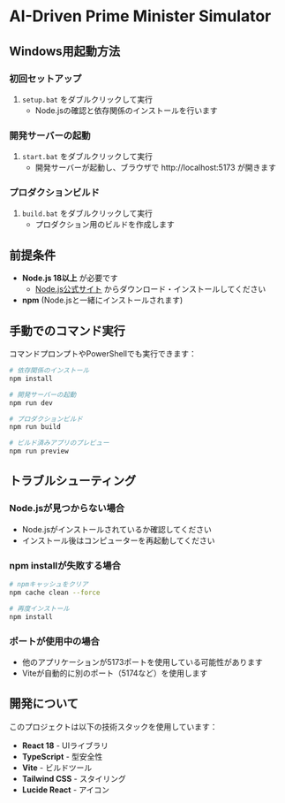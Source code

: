 # AI-Driven Prime Minister Simulator

## Windows用起動方法

### 初回セットアップ
1. `setup.bat` をダブルクリックして実行
   - Node.jsの確認と依存関係のインストールを行います

### 開発サーバーの起動
1. `start.bat` をダブルクリックして実行
   - 開発サーバーが起動し、ブラウザで http://localhost:5173 が開きます

### プロダクションビルド
1. `build.bat` をダブルクリックして実行
   - プロダクション用のビルドを作成します

## 前提条件

- **Node.js 18以上** が必要です
  - [Node.js公式サイト](https://nodejs.org/) からダウンロード・インストールしてください
- **npm** (Node.jsと一緒にインストールされます)

## 手動でのコマンド実行

コマンドプロンプトやPowerShellでも実行できます：

```bash
# 依存関係のインストール
npm install

# 開発サーバーの起動
npm run dev

# プロダクションビルド
npm run build

# ビルド済みアプリのプレビュー
npm run preview
```

## トラブルシューティング

### Node.jsが見つからない場合
- Node.jsがインストールされているか確認してください
- インストール後はコンピューターを再起動してください

### npm installが失敗する場合
```bash
# npmキャッシュをクリア
npm cache clean --force

# 再度インストール
npm install
```

### ポートが使用中の場合
- 他のアプリケーションが5173ポートを使用している可能性があります
- Viteが自動的に別のポート（5174など）を使用します

## 開発について

このプロジェクトは以下の技術スタックを使用しています：
- **React 18** - UIライブラリ
- **TypeScript** - 型安全性
- **Vite** - ビルドツール
- **Tailwind CSS** - スタイリング
- **Lucide React** - アイコン
